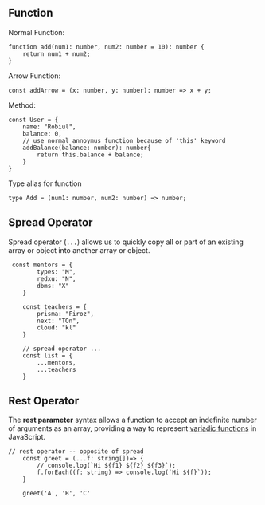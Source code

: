 ## Function

Normal Function:

```tsx
function add(num1: number, num2: number = 10): number {
    return num1 + num2;
}
```

Arrow Function:

```tsx
const addArrow = (x: number, y: number): number => x + y;
```

Method:
```tsx
const User = {
    name: "Robiul",
    balance: 0,
    // use normal annoymus function because of 'this' keyword
    addBalance(balance: number): number{ 
        return this.balance + balance;
    }
}
```
Type alias for function
```tsx 
type Add = (num1: number, num2: number) => number;
```
## Spread Operator

Spread operator (`...`) allows us to quickly copy all or part of an existing array or object into another array or object.

```tsx
 const mentors = {
        types: "M",
        redxu: "N",
        dbms: "X"
    }

    const teachers = {
        prisma: "Firoz",
        next: "TOn",
        cloud: "kl"
    }

    // spread operator ...
    const list = {
        ...mentors,
        ...teachers
    }
```

## Rest Operator

The **rest parameter** syntax allows a function to accept an indefinite number of arguments as an array, providing a way to represent [variadic functions](https://en.wikipedia.org/wiki/Variadic_function) in JavaScript.

```tsx
// rest operator -- opposite of spread
    const greet = (...f: string[])=> {
        // console.log(`Hi ${f1} ${f2} ${f3}`);
        f.forEach((f: string) => console.log(`Hi ${f}`));
    }

    greet('A', 'B', 'C'
```

